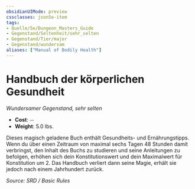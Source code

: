```yaml
---
obsidianUIMode: preview
cssclasses: json5e-item
tags:
- Quelle/5e/Dungeon_Masters_Guide
- Gegenstand/Seltenheit/sehr_selten
- Gegenstand/Tier/major
- Gegenstand/wundersam
aliases: ["Manual of Bodily Health"]
---
```

# Handbuch der körperlichen Gesundheit
*Wundersamer Gegenstand, sehr selten*  

- **Cost**: ⏤
- **Weight**: 5.0 lbs.

Dieses magisch geladene Buch enthält Gesundheits- und Ernährungstipps. Wenn du über einen Zeitraum von maximal sechs Tagen 48 Stunden damit verbringst, den Inhalt des Buchs zu studieren und seine Anleitungen zu befolgen, erhöhen sich dein Konstitutionswert und dein Maximalwert für Konstitution um 2. Das Handbuch verliert dann seine Magie, erhält sie jedoch nach einem Jahrhundert zurück.

*Source: SRD / Basic Rules*